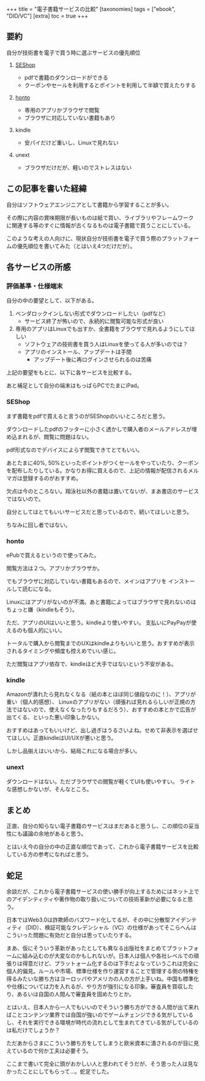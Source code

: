 +++
title = "電子書籍サービスの比較"
[taxonomies]
  tags = ["ebook", "DID/VC"]
[extra]
  toc = true
+++

## 要約

自分が技術書を電子で買う時に選ぶサービスの優先順位

1. [SEShop](bHWT_MwaaP3mSYE)
   - pdfで書籍のダウンロードができる
   - クーポンやセールを利用するとポイントを利用して半額で買えたりする

2. [honto](https://honto.jp/)
   - 専用のアプリかブラウザで閲覧
   - ブラウザに対応していない書籍もあり

3. kindle

   - 安パイだけど重いし、Linuxで見れない

4. unext
   - ブラウザだけだが、軽いのでストレスはない

## この記事を書いた経緯

自分はソフトウェアエンジニアとして書籍から学習することが多い。

その際に内容の賞味期限が長いものは紙で買い、ライブラリやフレームワーク
に関連する等のすぐに情報が古くなるものは電子書籍で買うことにしている。

このような考えの人向けに、現状自分が技術書を電子で買う際のプラットフォームの優先順位を書いてみた（とはいえ4つだけだが）。

## 各サービスの所感

### 評価基準・仕様端末

自分の中の要望として、以下がある。

1. ベンダロックインしない形式でダウンロードしたい（pdfなど）
   - サービス終了が怖いので、永続的に閲覧可能な形式が良い
2. 専用のアプリはLinuxでも出すか、全書籍をブラウザで見れるようにしてほしい
   - ソフトウェアの技術書を買う人はLinuxを使ってる人が多いのでは？
   - アプリのインストール、アップデートは手間
     - アップデート後に再ログインさせられるのは苦痛

上記の要望をもとに、以下に各サービスを比較する。

あと補足として自分の端末はもっぱらPCでたまにiPad。

### SEShop

まず書籍をpdfで買えると言うのがSEShopのいいところだと思う。

ダウンロードしたpdfのフッターに小さく透かしで購入者のメールアドレスが埋め込まれるが、閲覧に問題はない。

pdf形式なのでデバイスによらず閲覧できてとてもいい。

あとたまに40%, 50%といったポイントがつくセールをやっていたり、クーポンを配布したりしている。かなりお得に買えるので、上記の情報が配信されるメルマガは登録するのがおすすめ。

欠点は今のところない。翔泳社以外の書籍は置いてないが、まあ書店のサービスではないので。

自分としてはとてもいいサービスだと思っているので、続いてほしいと思う。

ちなみに回し者ではない。

### honto

ePubで買えるというので使ってみた。

閲覧方法は２つ。アプリかブラウザか。

でもブラウザに対応していない書籍もあるので、メインはアプリを
インストールして読むになる。

Linuxにはアプリがないのが不満。あと書籍によってはブラウザで見れないのはちょっと嫌（kindleもそう）。

ただ、アプリのUIはいいと思う。kindleより使いやすい。
支払いにPayPayが使えるのも個人的にいい。

トータルで購入から閲覧までのUXはkindleよりもいいと思う。おすすめが表示されるタイミングや頻度も控えめでいい感じ。

ただ閲覧はアプリ依存で、kindleほど大手ではないという不安がある。

### kindle

Amazonが潰れたら見れなくなる（紙の本とほぼ同じ値段なのに！）、アプリが重い（個人的感想）、
Linuxのアプリがない（頑張れば見れるらしいが正規の方法ではないので、使えなくなったりもするだろう）、おすすめの本とかで広告が出てくる、といった悪い印象しかない。

おすすめはあってもいいけど、出し過ぎはうるさいよね。せめて非表示を選ばせてほしい。正直kindleはUI/UXが悪いと思う。

しかし品揃えはいいから、結局これになる場合が多い。

### unext

ダウンロードはない。ただブラウザでの閲覧が軽くてUIも使いやすい。
ライトな感想しかないが、そんなところ。

## まとめ

正直、自分の知らない電子書籍のサービスはまだあると思うし、この順位の妥当性にも議論の余地があると思う。

とはいえ今の自分の中の正直な順位であって、これから電子書籍サービスを比較している方の参考になればと思う。

## 蛇足

余談だが、これから電子書籍サービスの使い勝手が向上するためにはネット上でのアイデンティティや著作物の取り扱いについての技術革新が必要になると思う。

日本ではWeb3.0は詐欺師のバズワード化してるが、その中に分散型アイデンティティ（DID）、検証可能なクレデンシャル（VC）の仕様があってそこらへんはこういった問題に有効だと自分は思っていたりする。

まあ、仮にそういう革新があったとしても異なる出版社をまとめてプラットフォームに組み込むのが大変なのかもしれないが。日本人は個人や各社レベルでの頑張りは得意だけど、プラットォーム化するのは下手だよなっていうこれは完全に個人的偏見。ルールや市場、標準仕様を作り運営することで管理する側の特権を得るみたいな勝ち方はヨーロッパやアメリカの人の方が上手いね。中国も標準化や仕様については力を入れるが、やり方が強引になる印象。審査員を買収したり、あるいは自国の人間んで審査員を固めたりとか。

とはいえ、日本人から一人でもいいのでそういう勝ち方ができる人間が出て来ればことコンテンツ業界では自国が強いのでゲームチェンジできる気がしているし、それを実行できる環境が時代の流れとして生まれてきている気がしているのは私だけでしょうか？

ただあからさまにこういう勝ち方をしてしまうと欧米資本に潰されるのが目に見えているので何か工夫は必要そう。

ここまで書いて完全に頭がおかしい人と思われてそうだが、そう思った人は見なかったことにしてもらって…。蛇足でした。
